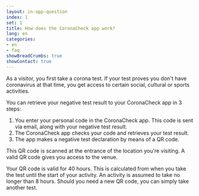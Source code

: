 ```yaml
---
layout: in-app-question
index: 1
set: 1
title: How does the CoronaCheck app work?
lang: en
categories:
- en
- faq
showBreadCrumbs: true
showContact: true 
---
```

As a visitor, you first take a corona test. If your test proves you don't have coronavirus at that time, you get access to certain social, cultural or sports activities.

You can retrieve your negative test result to your CoronaCheck app in 3 steps:

1. You enter your personal code in the CoronaCheck app. This code is sent via email, along with your negative test result.
2. The CoronaCheck app checks your code and retrieves your test result.
3. The app makes a negative test declaration by means of a QR code.  

This QR code is scanned at the entrance of the location you're visiting. A valid QR code gives you access to the venue.

Your QR code is valid for 40 hours. This is calculated from when you take the test until the start of your activity. An activity is assumed to take no longer than 8 hours. Should you need a new QR code, you can simply take another test.
